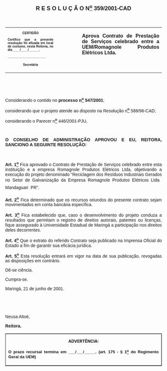 <BODY>

<B><FONT FACE="Arial" SIZE=4><P ALIGN="CENTER"><A NAME="_Toc445798786"></P>
<P ALIGN="CENTER">R E S O L U &Ccedil; &Atilde; O  N<U><SUP>o</U></SUP>  359/2001-CAD</P>
</B></FONT><FONT FACE="Arial"><P ALIGN="JUSTIFY"></P>
<P ALIGN="JUSTIFY">&nbsp;</P></FONT>
<TABLE CELLSPACING=0 BORDER=0 CELLPADDING=7 WIDTH=612>
<TR><TD WIDTH="32%" VALIGN="TOP">
<B><FONT FACE="Arial" SIZE=1><P ALIGN="CENTER">CERTID&Atilde;O</P>
<P ALIGN="JUSTIFY">   Certifico que a presente resolu&ccedil;&atilde;o foi afixada em local de costume, nesta Reitoria, no dia ____/____/______.</P>
<P ALIGN="JUSTIFY"></P>
<P ALIGN="JUSTIFY">______________________</P>
<P ALIGN="CENTER">Secret&aacute;ria</B></FONT></TD>
<TD WIDTH="15%" VALIGN="TOP">&nbsp;</TD>
<TD WIDTH="52%" VALIGN="TOP">
<B><FONT FACE="Arial"><P ALIGN="JUSTIFY">Aprova Contrato de Presta&ccedil;&atilde;o de Servi&ccedil;os celebrado entre a UEM/Romagnole Produtos El&eacute;tricos Ltda.</B></FONT></TD>
</TR>
</TABLE>

<FONT FACE="Arial"><P ALIGN="JUSTIFY"></P>
<P ALIGN="JUSTIFY">&nbsp;</P>
<P ALIGN="JUSTIFY">&nbsp;</P>
<P ALIGN="JUSTIFY">&#9;Considerando o contido no <B>processo n<U><SUP>o</U></SUP> 547/2001</B>;</P>
<P ALIGN="JUSTIFY">&#9;considerando que o projeto atende ao disposto na Resolu&ccedil;&atilde;o n<B><U><SUP>o</B></U></SUP> 588/96-CAD;</P>
<P ALIGN="JUSTIFY">&#9;considerando o Parecer n<B><U><SUP>o</B></U></SUP> 446/2001-PJU,</P>
<P ALIGN="JUSTIFY"></P>
<P ALIGN="JUSTIFY">&nbsp;</P>
<B><P ALIGN="JUSTIFY">O CONSELHO DE ADMINISTRA&Ccedil;&Atilde;O APROVOU E EU, REITORA, SANCIONO A SEGUINTE RESOLU&Ccedil;&Atilde;O:</P>
</B><P ALIGN="JUSTIFY"></P>
<P ALIGN="JUSTIFY">&nbsp;</P>
<B><P ALIGN="JUSTIFY">Art. 1<U><SUP>o</B></U></SUP> Fica aprovado o Contrato de Presta&ccedil;&atilde;o de Servi&ccedil;os celebrado entre esta institui&ccedil;&atilde;o e a empresa Romagnole Produtos El&eacute;tricos Ltda, objetivando a execu&ccedil;&atilde;o do projeto denominado &quot;Reciclagem dos Res&iacute;duos Industriais Gerados no Setor de Galvaniza&ccedil;&atilde;o da Empresa Romagnole Produtos El&eacute;tricos Ltda  Mandaguari  PR&quot;.</P>
<B><P ALIGN="JUSTIFY">Art. 2<U><SUP>o</B></U></SUP> Fica determinado que os recursos oriundos do presente contrato sejam movimentados em conta banc&aacute;ria espec&iacute;fica.</P>
<B><P ALIGN="JUSTIFY">Art. 3<U><SUP>o</B></U></SUP> Fica estabelecido que, caso o desenvolvimento do projeto conduza a resultados que permitam o registro de direitos autorais, patentes ou licen&ccedil;as, fique assegurado &agrave; Universidade Estadual de Maring&aacute; a participa&ccedil;&atilde;o nos direitos deles decorrentes.</P>
<B><P ALIGN="JUSTIFY">Art. 4<U><SUP>o</B></U></SUP> Que o extrato do referido Contrato seja publicado na Imprensa Oficial do Estado a fim de garantir sua efic&aacute;cia jur&iacute;dica.</P>
<B><P ALIGN="JUSTIFY">Art. 5<U><SUP>o</U></SUP> </B>Esta resolu&ccedil;&atilde;o entrar&aacute; em vigor na data de sua publica&ccedil;&atilde;o, revogadas as disposi&ccedil;&otilde;es em contr&aacute;rio.</P>
<P ALIGN="JUSTIFY">&#9;D&ecirc;-se ci&ecirc;ncia.</P>
<P ALIGN="JUSTIFY">&#9;Cumpra-se.</P>
<P ALIGN="JUSTIFY">Maring&aacute;, 21 de junho de 2001.</P>
<P ALIGN="JUSTIFY"></P>
<P ALIGN="JUSTIFY">&nbsp;</P>
<P ALIGN="JUSTIFY">&nbsp;</P>
<P ALIGN="JUSTIFY">Neusa Alto&eacute;,</P>
<B><P ALIGN="JUSTIFY">Reitora.</P>
</B><P ALIGN="JUSTIFY"></P></FONT>
<TABLE BORDER CELLSPACING=1 CELLPADDING=4 WIDTH=207>
<TR><TD VALIGN="TOP">
<B><FONT SIZE=2><P ALIGN="CENTER">ADVERT&Ecirc;NCIA:</P>
</FONT><FONT FACE="Arial" SIZE=2><P ALIGN="JUSTIFY">O prazo recursal termina em ___/___/_____. (art. 175 - § 1<U><SUP>o</U></SUP> do Regimento Geral da UEM)</B></FONT></TD>
</TR>
</TABLE>

<FONT SIZE=2><P></A></P></FONT></BODY>
